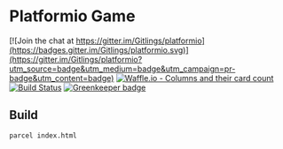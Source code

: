 # Platformio Game

[![Join the chat at https://gitter.im/Gitlings/platformio](https://badges.gitter.im/Gitlings/platformio.svg)](https://gitter.im/Gitlings/platformio?utm_source=badge&utm_medium=badge&utm_campaign=pr-badge&utm_content=badge)
[![Waffle.io - Columns and their card count](https://badge.waffle.io/Gitlings/platformio.svg?columns=all)](https://waffle.io/Gitlings/platformio) [![Build Status](https://travis-ci.org/Gitlings/platformio.svg?branch=master)](https://travis-ci.org/Gitlings/platformio) [![Greenkeeper badge](https://badges.greenkeeper.io/Gitlings/platformio.svg)](https://greenkeeper.io/)

## Build
```bash
parcel index.html
```

